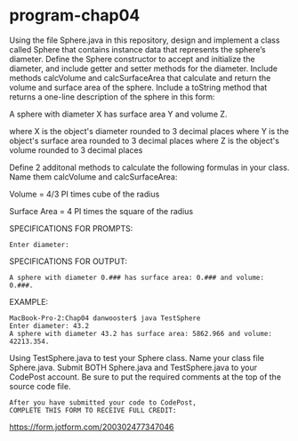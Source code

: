 # program-chap04

Using the file Sphere.java in this repository, design and implement a class called Sphere  that contains instance data that represents the sphere’s diameter. Define the Sphere constructor to accept and initialize the diameter,  and include getter  and setter  methods for the diameter. Include methods calcVolume  and calcSurfaceArea that calculate and return the volume and surface area of the sphere. Include a toString  method that returns a one-line description of the sphere in this form:


A sphere with diameter X has surface area Y and volume Z.

  where X  is the object's diameter rounded to 3 decimal places
  where Y  is the object's surface area rounded to 3 decimal places
  where Z  is the object's volume rounded to 3 decimal places

Define 2 additonal methods to calculate the following formulas in your class. Name them calcVolume and calcSurfaceArea:

Volume = 4/3 PI times cube of the radius

Surface Area = 4 PI times the square of the radius


SPECIFICATIONS FOR PROMPTS:
```
Enter diameter:
```

SPECIFICATIONS FOR OUTPUT:
```
A sphere with diameter 0.### has surface area: 0.### and volume: 0.###.
```

EXAMPLE:
```
MacBook-Pro-2:Chap04 danwooster$ java TestSphere
Enter diameter: 43.2
A sphere with diameter 43.2 has surface area: 5862.966 and volume: 42213.354.
```

Using TestSphere.java to test your Sphere class. 
Name your class file Sphere.java. Submit BOTH Sphere.java and TestSphere.java to your CodePost account. Be sure to put the required comments at the top of the source code file. 

```
After you have submitted your code to CodePost, 
COMPLETE THIS FORM TO RECEIVE FULL CREDIT: 
```
https://form.jotform.com/200302477347046

